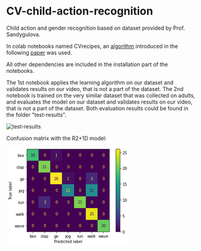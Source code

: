 # CV-child-action-recognition
Child action and gender recognition based on dataset provided by Prof. Sandygulova.

In colab notebooks named CVrecipes, an [algorithm](https://github.com/microsoft/computervision-recipes) introduced in the following [paper](https://openaccess.thecvf.com/content_CVPR_2019/html/Ghadiyaram_Large-Scale_Weakly-Supervised_Pre-Training_for_Video_Action_Recognition_CVPR_2019_paper.html) was used.

All other dependencies are included in the installation part of the notebooks.

The 1st notebook applies the learning algorithm on our dataset and validates results on our video, that is not a part of the dataset. 
The 2nd notebook is trained on the very similar dataset that was collected on adults, and evaluates the model on our dataset and validates results on our video, that is not a part of the dataset. Both evaluation results could be found in the folder "test-results". 

![test-results](https://github.com/androbaza/CV-child-action-recognition/blob/master/test-results/CVrecipes-test.gif)

Confusion matrix with the R2+1D model:

![test-results](https://github.com/androbaza/CV-child-action-recognition/blob/master/test-results/R2+1D-confusion-matrix.png)
